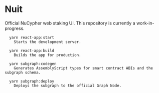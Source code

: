 # Nuit

Official NuCypher web staking UI.  This repository is currently a work-in-progress.

```
  yarn react-app:start
    Starts the development server.

  yarn react-app:build
    Builds the app for production.

  yarn subgraph:codegen
    Generates AssemblyScript types for smart contract ABIs and the subgraph schema.

  yarn subgraph:deploy
    Deploys the subgraph to the official Graph Node.
```